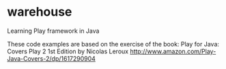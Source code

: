 # warehouse
Learning Play framework in Java

These code examples are based on the exercise of the book:
Play for Java: Covers Play 2 1st Edition
by Nicolas Leroux
http://www.amazon.com/Play-Java-Covers-2/dp/1617290904